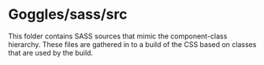 # Goggles/sass/src

This folder contains SASS sources that mimic the component-class hierarchy. These files
are gathered in to a build of the CSS based on classes that are used by the build.
